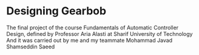 # Designing Gearbob
The final project of the course Fundamentals of Automatic Controller Design, defined by Professor Aria Alasti at Sharif University of Technology And it was carried out by me and my teammate Mohammad Javad Shamseddin Saeed
